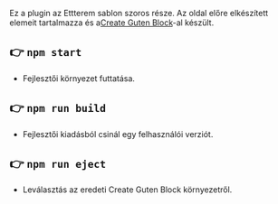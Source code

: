 Ez a plugin az Ettterem sablon szoros része. Az oldal előre elkészített elemeit tartalmazza és a[Create Guten Block](https://github.com/ahmadawais/create-guten-block)-al készült.

## 👉  `npm start`
- Fejlesztői környezet futtatása.

## 👉  `npm run build`
- Fejlesztői kiadásból csinál egy felhasználói verziót.

## 👉  `npm run eject`
- Leválasztás az eredeti Create Guten Block környezetről.